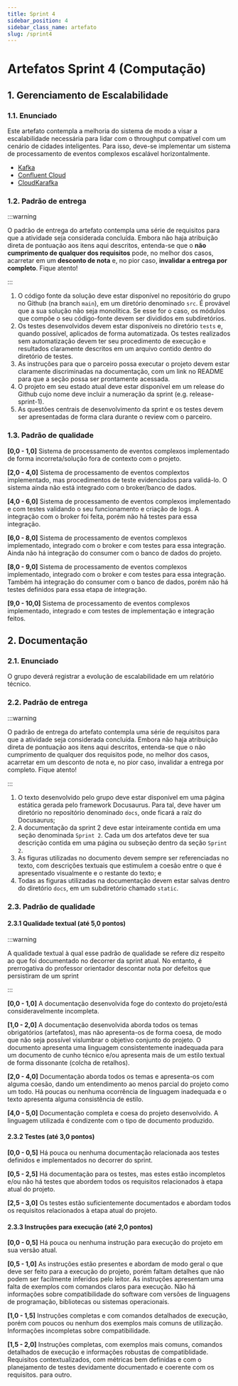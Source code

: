 ```yaml
---
title: Sprint 4
sidebar_position: 4
sidebar_class_name: artefato
slug: /sprint4
---
```


# Artefatos Sprint 4 (Computação)

## 1. Gerenciamento de Escalabilidade

### 1.1. Enunciado

Este artefato contempla a melhoria do sistema de modo a visar a escalabilidade
necessária para lidar com o throughput compatível com um cenário de cidades
inteligentes. Para isso, deve-se implementar um sistema de processamento de
eventos complexos escalável horizontalmente.

* [Kafka](https://kafka.apache.org/)
* [Confluent
  Cloud](https://www.confluent.io/cloud-kafka/?utm_medium=sem&utm_source=google&utm_campaign=ch.sem_br.brand_tp.prs_tgt.confluent-brand_mt.xct_rgn.latam_lng.eng_dv.all_con.confluent-kafka-general&utm_term=confluent%20kafka&creative=&device=c&placement=&gad_source=1&gclid=EAIaIQobChMIr9ee5PP9hAMVLWFIAB2VMQ7EEAAYASAAEgI8SfD_BwE)
* [CloudKarafka](https://www.cloudkarafka.com/)

### 1.2. Padrão de entrega

:::warning

O padrão de entrega do artefato contempla uma série de requisitos para que a
atividade seja considerada concluída. Embora não haja atribuição direta de
pontuação aos itens aqui descritos, entenda-se que o **não cumprimento de
qualquer dos requisitos** pode, no melhor dos casos, acarretar em um **desconto
de nota** e, no pior caso, **invalidar a entrega por completo**. Fique atento!

:::

1. O código fonte da solução deve estar disponível no repositório do grupo no
   Github (na branch `main`), em um diretório denominado `src`. É provável que
   a sua solução não seja monolítica. Se esse for o caso, os módulos que compõe
   o seu código-fonte devem ser divididos em subdiretórios.
2. Os testes desenvolvidos devem estar disponíveis no diretório `tests` e,
   quando possível, aplicados de forma automatizada. Os testes realizados sem
   automatização devem ter seu procedimento de execução e resultados claramente
   descritos em um arquivo contido dentro do diretório de testes.
3. As instruções para que o parceiro possa executar o projeto devem estar
   claramente discriminadas na documentação, com um link no README para que a
   seção possa ser prontamente acessada.
4. O projeto em seu estado atual deve estar disponível em um release do Github
   cujo nome deve incluir a numeração da sprint (e.g. release-sprint-1).
5. As questões centrais de desenvolvimento da sprint e os testes devem ser
   apresentadas de forma clara durante o review com o parceiro.

### 1.3. Padrão de qualidade

**[0,0 - 1,0]**
Sistema de processamento de eventos complexos implementado de forma
incorreta/solução fora de contexto com o projeto.

**[2,0 - 4,0]**
Sistema de processamento de eventos complextos implementado, mas procedimentos
de teste evidenciados para validá-lo. O sistema ainda não está integrado com o
broker/banco de dados.

**[4,0 - 6,0]**
Sistema de processamento de eventos complexos implementado e com testes
validando o seu funcionamento e criação de logs. A integração com o broker foi
feita, porém não há testes para essa integração.

**[6,0 - 8,0]**
Sistema de processamento de eventos complexos implementado, integrado com o
broker e com testes para essa integração. Ainda não há integração do consumer
com o banco de dados do projeto.

**[8,0 - 9,0]**
Sistema de processamento de eventos complexos implementado, integrado com o
broker e com testes para essa integração. Também há integração do consumer com
o banco de dados, porém não há testes definidos para essa etapa de integração.

**[9,0 - 10,0]**
Sistema de processamento de eventos complexos implementado, integrado e com
testes de implementação e integração feitos.

## 2. Documentação 

### 2.1. Enunciado

O grupo deverá registrar a evolução de escalabilidade em um relatório técnico.

### 2.2. Padrão de entrega

:::warning

O padrão de entrega do artefato contempla uma série de requisitos para que a
atividade seja considerada concluída. Embora não haja atribuição direta de
pontuação aos itens aqui descritos, entenda-se que o não cumprimento de
qualquer dos requisitos pode, no melhor dos casos, acarretar em um desconto de
nota e, no pior caso, invalidar a entrega por completo. Fique atento!

:::

1. O texto desenvolvido pelo grupo deve estar disponível em uma página estática
   gerada pelo framework Docusaurus. Para tal, deve haver um diretório no
   repositório denominado `docs`, onde ficará a raíz do Docusaurus;
2. A documentação da sprint 2 deve estar inteiramente contida em uma seção
   denominada `Sprint 2`. Cada um dos artefatos deve ter sua descrição contida
   em uma página ou subseção dentro da seção `Sprint 2`.
3. As figuras utilizadas no documento devem sempre ser referenciadas no texto,
   com descrições textuais que estimulem a coesão entre o que é apresentado
   visualmente e o restante do texto; e 
4. Todas as figuras utilizadas na documentação devem estar salvas dentro do
   diretório `docs`, em um subdiretório chamado `static`.

### 2.3. Padrão de qualidade

#### 2.3.1 Qualidade textual (até 5,0 pontos)

:::warning

A qualidade textual à qual esse padrão de qualidade se refere diz respeito ao
que foi documentado no decorrer da sprint atual. No entanto, é prerrogativa do
professor orientador descontar nota por defeitos que persistiram de um sprint

:::

**[0,0 - 1,0]**
A documentação desenvolvida foge do contexto do projeto/está consideravelmente
incompleta.

**[1,0 - 2,0]**
A documentação desenvolvida aborda todos os temas obrigatórios (artefatos), mas
não apresenta-os de forma coesa, de modo que não seja possível vislumbrar o
objetivo conjunto do projeto. O documento apresenta uma linguagem
consistentemente inadequada para um documento de cunho técnico e/ou apresenta
mais de um estilo textual de forma dissonante (colcha de retalhos).

**[2,0 - 4,0]**
Documentação aborda todos os temas e apresenta-os com alguma coesão, dando um
entendimento ao menos parcial do projeto como um todo. Há poucas ou nenhuma
ocorrência de linguagem inadequada e o texto apresenta alguma consistência de
estilo.

**[4,0 - 5,0]**
Documentação completa e coesa do projeto desenvolvido. A linguagem utilizada é
condizente com o tipo de documento produzido.

#### 2.3.2 Testes (até 3,0 pontos)

**[0,0 - 0,5]**
Há pouca ou nenhuma documentação relacionada aos testes definidos e
implementados no decorrer do sprint.

**[0,5 - 2,5]**
Há documentação para os testes, mas estes estão incompletos e/ou não há testes que
abordem todos os requisitos relacionados à etapa atual do projeto.

**[2,5 - 3,0]**
Os testes estão suficientemente documentados e abordam todos os requisitos
relacionados à etapa atual do projeto.

#### 2.3.3 Instruções para execução (até 2,0 pontos)

**[0,0 - 0,5]**
Há pouca ou nenhuma instrução para execução do projeto em sua versão atual.

**[0,5 - 1,0]**
As instruções estão presentes e abordam de modo geral o que deve ser feito para
a execução do projeto, porém faltam detalhes que não podem ser facilmente
inferidos pelo leitor. As instruções apresentam uma falta de exemplos com
comandos claros para execução. Não há informações sobre compatibilidade do
software com versões de linguagens de programação, bibliotecas ou sistemas
operacionais.

**[1,0 - 1,5]**
Instruções completas e com comandos detalhados de execução, porém com poucos ou
nenhum dos exemplos mais comuns de utilização. Informações incompletas sobre
compatibilidade.

**[1,5 - 2,0]**
Instruções completas, com exemplos mais comuns, comandos detalhados de execução
e informações robustas de compatiblidade.
Requisitos contextualizados, com métricas bem definidas e com o planejamento de
testes devidamente documentado e coerente com os requisitos.
para outro.
